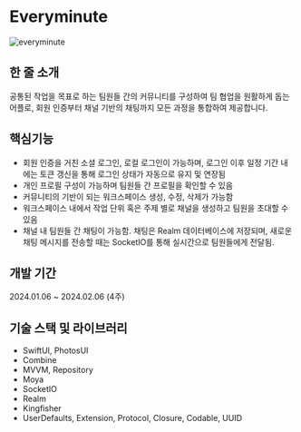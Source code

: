 # Everyminute
![everyminute](https://github.com/yeonupark/MessengerProject/assets/130972950/40d99459-0a81-44e1-95cb-ad80f51b117c)

## 한 줄 소개
공통된 작업을 목표로 하는 팀원들 간의 커뮤니티를 구성하여 팀 협업을 원활하게 돕는 어플로, 회원 인증부터 채널 기반의 채팅까지 모든 과정을 통합하여 제공합니다.

## 핵심기능
- 회원 인증을 거친 소셜 로그인, 로컬 로그인이 가능하며, 로그인 이후 일정 기간 내에는 토큰 갱신을 통해 로그인 상태가 자동으로 유지 및 연장됨
- 개인 프로필 구성이 가능하며 팀원들 간 프로필을 확인할 수 있음
- 커뮤니티의 기반이 되는 워크스페이스 생성, 수정, 삭제가 가능함
- 워크스페이스 내에서 작업 단위 혹은 주제 별로 채널을 생성하고 팀원을 초대할 수 있음
- 채널 내 팀원들 간 채팅이 가능함. 채팅은 Realm 데이터베이스에 저장되며, 새로운 채팅 메시지를 전송할 때는 SocketIO를 통해 실시간으로 팀원들에게 전달됨.

## 개발 기간
2024.01.06 ~ 2024.02.06 (4주)

## 기술 스택 및 라이브러리
- SwiftUI, PhotosUI
- Combine
- MVVM, Repository
- Moya
- SocketIO
- Realm
- Kingfisher
- UserDefaults, Extension, Protocol, Closure, Codable, UUID
